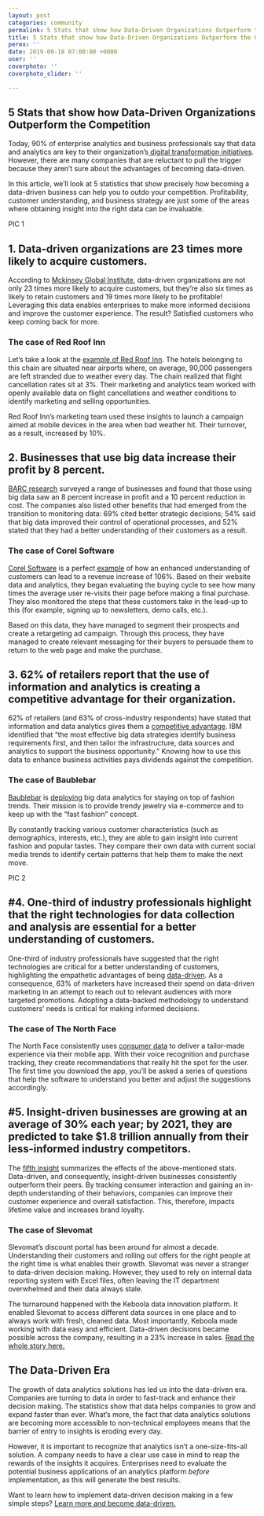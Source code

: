 ```yaml
---
layout: post
categories: community
permalink: 5 Stats that show how Data-Driven Organizations Outperform the Competition
title: 5 Stats that show how Data-Driven Organizations Outperform the Competition
perex: ''
date: 2019-09-18 07:00:00 +0000
user: ''
coverphoto: ''
coverphoto_slider: ''

---
```

## **5 Stats that show how Data-Driven Organizations Outperform the Competition**

  
Today, 90% of enterprise analytics and business professionals say that data and analytics are key to their organization’s[ digital transformation initiatives](https://www.gartner.com/smarterwithgartner/why-data-and-analytics-are-key-to-digital-transformation/). However, there are many companies that are reluctant to pull the trigger because they aren’t sure about the advantages of becoming data-driven.

  
In this article, we’ll look at 5 statistics that show precisely how becoming a data-driven business can help you to outdo your competition. Profitability, customer understanding, and business strategy are just some of the areas where obtaining insight into the right data can be invaluable.

PIC 1

## **1. Data-driven organizations are 23 times more likely to acquire customers.**

According to [Mckinsey Global Institute](https://www.mckinsey.com/business-functions/marketing-and-sales/our-insights), data-driven organizations are not only 23 times more likely to acquire customers, but they’re also six times as likely to retain customers and 19 times more likely to be profitable! Leveraging this data enables enterprises to make more informed decisions and improve the customer experience. The result? Satisfied customers who keep coming back for more.

### The case of Red Roof Inn

Let’s take a look at the [example of Red Roof Inn](https://www.predictx.com/blog/how-can-hotels-use-big-data-to-target-a-growing-market-of-milllennials/). The hotels belonging to this chain are situated near airports where, on average, 90,000 passengers are left stranded due to weather every day. The chain realized that flight cancellation rates sit at 3%. Their marketing and analytics team worked with openly available data on flight cancellations and weather conditions to identify marketing and selling opportunities.

Red Roof Inn’s marketing team used these insights to launch a campaign aimed at mobile devices in the area when bad weather hit. Their turnover, as a result, increased by 10%.

## **2. Businesses that use big data increase their profit by 8 percent.**

[BARC research](https://bi-survey.com/big-data-benefits) surveyed a range of businesses and found that those using big data saw an 8 percent increase in profit and a 10 percent reduction in cost. The companies also listed other benefits that had emerged from the transition to monitoring data: 69% cited better strategic decisions; 54% said that big data improved their control of operational processes, and 52% stated that they had a better understanding of their customers as a result.

### The case of Corel Software

[Corel Software](https://www.corel.com/en/) is a perfect [example](https://neilpatel.com/blog/increased-revenue-by-425/) of how an enhanced understanding of customers can lead to a revenue increase of 106%. Based on their website data and analytics, they began evaluating the buying cycle to see how many times the average user re-visits their page before making a final purchase. They also monitored the steps that these customers take in the lead-up to this (for example, signing up to newsletters, demo calls, etc.).

Based on this data, they have managed to segment their prospects and create a retargeting ad campaign. Through this process, they have managed to create relevant messaging for their buyers to persuade them to return to the web page and make the purchase.

## **3. 62% of retailers report that the use of information and analytics is creating a competitive advantage for their organization.**

62% of retailers (and 63% of cross-industry respondents) have stated that information and data analytics gives them a [competitive advantage](https://www.ibm.com/services/us/gbs/thoughtleadership/big-data-retail/). IBM identified that “the most effective big data strategies identify business requirements first, and then tailor the infrastructure, data sources and analytics to support the business opportunity.” Knowing how to use this data to enhance business activities pays dividends against the competition.

### The case of Baublebar

[Baublebar](https://www.baublebar.com/) is [deploying](https://www.softwareadvice.com/resources/retail-store-analytics-tools/) big data analytics for staying on top of fashion trends. Their mission is to provide trendy jewelry via e-commerce and to keep up with the “fast fashion” concept.

By constantly tracking various customer characteristics (such as demographics, interests, etc.), they are able to gain insight into current fashion and popular tastes. They compare their own data with current social media trends to identify certain patterns that help them to make the next move.

PIC 2

## **#4. One-third of industry professionals highlight that the right technologies for data collection and analysis are essential for a better understanding of customers.**

One-third of industry professionals have suggested that the right technologies are critical for a better understanding of customers, highlighting the empathetic advantages of being [data-driven](https://surveyanyplace.com/data-driven-marketing-trends/). As a consequence, 63% of marketers have increased their spend on data-driven marketing in an attempt to reach out to relevant audiences with more targeted promotions. Adopting a data-backed methodology to understand customers’ needs is critical for making informed decisions.

### The case of The North Face

The North Face consistently uses [consumer data](https://blog.kolabtree.com/5-companies-using-big-data-and-ai-to-improve-performance/) to deliver a tailor-made experience via their mobile app. With their voice recognition and purchase tracking, they create recommendations that really hit the spot for the user. The first time you download the app, you’ll be asked a series of questions that help the software to understand you better and adjust the suggestions accordingly.

## **#5. Insight-driven businesses are growing at an average of 30% each year; by 2021, they are predicted to take $1.8 trillion annually from their less-informed industry competitors.**

The [fifth insight](https://www.forrester.com/report/InsightsDriven+Businesses+Set+The+Pace+For+Global+Growth/-/E-RES130848) summarizes the effects of the above-mentioned stats. Data-driven, and consequently, insight-driven businesses consistently outperform their peers. By tracking consumer interaction and gaining an in-depth understanding of their behaviors, companies can improve their customer experience and overall satisfaction. This, therefore, impacts lifetime value and increases brand loyalty.

### The case of Slevomat

Slevomat’s discount portal has been around for almost a decade. Understanding their customers and rolling out offers for the right people at the right time is what enables their growth. Slevomat was never a stranger to data-driven decision making. However, they used to rely on internal data reporting system with Excel files, often leaving the IT department overwhelmed and their data always stale.

The turnaround happened with the Keboola data innovation platform. It enabled Slevomat to access different data sources in one place and to always work with fresh, cleaned data. Most importantly, Keboola made working with data easy and efficient. Data-driven decisions became possible across the company, resulting in a 23% increase in sales. [Read the whole story here.](https://www.keboola.com/customer-stories/slevomat-data-helps-us-to-speed-up-our-day-to-day-decisions/)

## **The Data-Driven Era**

  
The growth of data analytics solutions has led us into the data-driven era. Companies are turning to data in order to fast-track and enhance their decision making. The statistics show that data helps companies to grow and expand faster than ever. What’s more, the fact that data analytics solutions are becoming more accessible to non-technical employees means that the barrier of entry to insights is eroding every day.

However, it is important to recognize that analytics isn’t a one-size-fits-all solution. A company needs to have a clear use case in mind to reap the rewards of the insights it acquires. Enterprises need to evaluate the potential business applications of an analytics platform _before_ implementation, as this will generate the best results.

Want to learn how to implement data-driven decision making in a few simple steps? [Learn more and become data-driven.](https://blog.keboola.com/how-to-build-a-data-driven-company-culture)